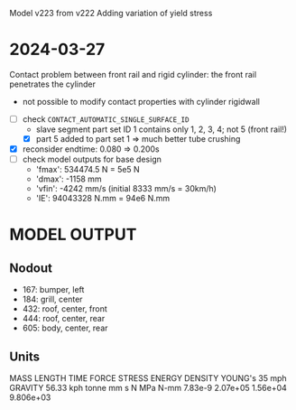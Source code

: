 Model v223 from v222
Adding variation of yield stress

# 2024-03-27
Contact problem between front rail and rigid cylinder:
the front rail penetrates the cylinder
- not possible to modify contact properties with cylinder rigidwall
- [ ] check `CONTACT_AUTOMATIC_SINGLE_SURFACE_ID`
  - slave segment part set ID 1 contains only 1, 2, 3, 4; not 5 (front rail!)
  - [x] part 5 added to part set 1 => much better tube crushing
- [x] reconsider endtime: 0.080 => 0.200s
- [ ] check model outputs for base design
  - 'fmax': 534474.5 N = 5e5 N
  - 'dmax': -1158 mm
  - 'vfin': -4242 mm/s  (initial 8333 mm/s = 30km/h)
  - 'IE': 94043328 N.mm = 94e6 N.mm


# MODEL OUTPUT
## Nodout
* 167: bumper, left
* 184: grill, center
* 432: roof, center, front
* 444: roof, center, rear
* 605: body, center, rear

## Units
MASS  LENGTH   TIME  FORCE  STRESS  ENERGY  DENSITY  YOUNG's   35 mph     GRAVITY
                                                               56.33 kph
tonne mm       s     N      MPa     N-mm    7.83e-9  2.07e+05  1.56e+04   9.806e+03
